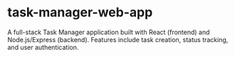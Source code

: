 # task-manager-web-app
A full-stack Task Manager application built with React (frontend) and Node.js/Express (backend). Features include task creation, status tracking, and user authentication.
